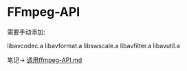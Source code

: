 # FFmpeg-API

需要手动添加:

libavcodec.a   libavformat.a  libswscale.a libavfilter.a  libavutil.a

笔记-> [调用ffmpeg-API.md](https://github.com/yang-datong/FFmpeg-API/blob/main/调用ffmpeg-API.md)
